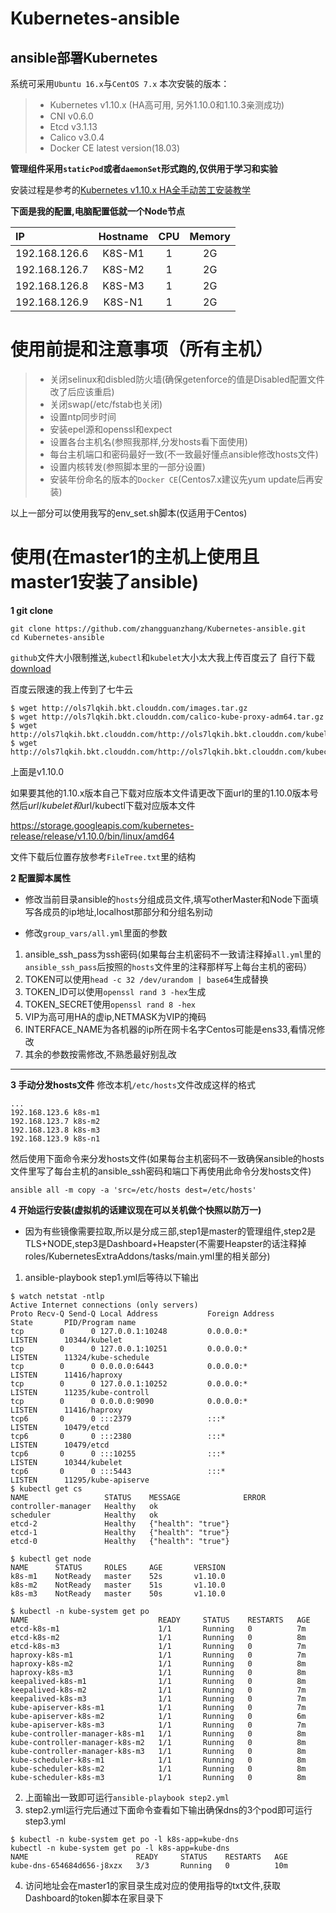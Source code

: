 # Kubernetes-ansible

## ansible部署Kubernetes

系统可采用`Ubuntu 16.x`与`CentOS 7.x`
本次安裝的版本：
> * Kubernetes v1.10.x (HA高可用,  另外1.10.0和1.10.3亲测成功)
> * CNI v0.6.0
> * Etcd v3.1.13
> * Calico v3.0.4
> * Docker CE latest version(18.03)

**管理组件采用`staticPod`或者`daemonSet`形式跑的,仅供用于学习和实验**

安装过程是参考的[Kubernetes v1.10.x HA全手动苦工安装教学](https://zhangguanzhang.github.io/2018/05/05/Kubernetes_install/)

**下面是我的配置,电脑配置低就一个Node节点**

| IP    | Hostname   |  CPU  |   Memory | 
| :----- |  :----:  | :----:  |  :----:  |
| 192.168.126.6 |K8S-M1|  1   |   2G    |
| 192.168.126.7 |K8S-M2|  1   |   2G    |
| 192.168.126.8 |K8S-M3|  1   |   2G    |
| 192.168.126.9 |K8S-N1|  1   |   2G    |

# 使用前提和注意事项（所有主机）
> * 关闭selinux和disbled防火墙(确保getenforce的值是Disabled配置文件改了后应该重启)
> * 关闭swap(/etc/fstab也关闭)
> * 设置ntp同步时间
> * 安装epel源和openssl和expect
> * 设置各台主机名(参照我那样,分发hosts看下面使用)
> * 每台主机端口和密码最好一致(不一致最好懂点ansible修改hosts文件)
> * 设置内核转发(参照脚本里的一部分设置)
> * 安装年份命名的版本的`Docker CE`(Centos7.x建议先yum update后再安装)

以上一部分可以使用我写的env_set.sh脚本(仅适用于Centos)

# 使用(在master1的主机上使用且master1安装了ansible)
**1 git clone**
```
git clone https://github.com/zhangguanzhang/Kubernetes-ansible.git
cd Kubernetes-ansible
```
`github`文件大小限制推送,`kubectl`和`kubelet`大小太大我上传百度云了
自行下载[download](https://pan.baidu.com/s/1v7uN4ht-7qvA1uk9ZMmuMA)

百度云限速的我上传到了七牛云
```
$ wget http://ols7lqkih.bkt.clouddn.com/images.tar.gz
$ wget http://ols7lqkih.bkt.clouddn.com/calico-kube-proxy-adm64.tar.gz
$ wget http://ols7lqkih.bkt.clouddn.com/http://ols7lqkih.bkt.clouddn.com/kubelet
$ wget http://ols7lqkih.bkt.clouddn.com/http://ols7lqkih.bkt.clouddn.com/kubectl
```
上面是v1.10.0

如果要其他的1.10.x版本自己下载对应版本文件请更改下面url的里的1.10.0版本号然后$url/kubelet和$url/kubectl下载对应版本文件

https://storage.googleapis.com/kubernetes-release/release/v1.10.0/bin/linux/amd64


文件下载后位置存放参考`FileTree.txt`里的结构

**2 配置脚本属性**

 * 修改当前目录ansible的`hosts`分组成员文件,填写otherMaster和Node下面填写各成员的ip地址,localhost那部分和分组名别动

 * 修改`group_vars/all.yml`里面的参数
 1. ansible_ssh_pass为ssh密码(如果每台主机密码不一致请注释掉`all.yml`里的`ansible_ssh_pass`后按照的`hosts`文件里的注释那样写上每台主机的密码）
 2. TOKEN可以使用`head -c 32 /dev/urandom | base64`生成替换
 3. TOKEN_ID可以使用`openssl rand 3 -hex`生成
 4. TOKEN_SECRET使用`openssl rand 8 -hex`
 5. VIP为高可用HA的虚ip,NETMASK为VIP的掩码
 6. INTERFACE_NAME为各机器的ip所在网卡名字Centos可能是ens33,看情况修改
 7. 其余的参数按需修改,不熟悉最好别乱改
----------

**3 手动分发hosts文件**
修改本机`/etc/hosts`文件改成这样的格式
```
...
192.168.123.6 k8s-m1
192.168.123.7 k8s-m2
192.168.123.8 k8s-m3
192.168.123.9 k8s-n1
```
然后使用下面命令来分发hosts文件(如果每台主机密码不一致确保ansible的hosts文件里写了每台主机的ansible_ssh密码和端口下再使用此命令分发hosts文件)
```
ansible all -m copy -a 'src=/etc/hosts dest=/etc/hosts'
```
**4 开始运行安装(虚拟机的话建议现在可以关机做个快照以防万一)**

 * 因为有些镜像需要拉取,所以是分成三部,step1是master的管理组件,step2是TLS+NODE,step3是Dashboard+Heapster(不需要Heapster的话注释掉roles/KubernetesExtraAddons/tasks/main.yml里的相关部分)
 1. ansible-playbook  step1.yml后等待以下输出
```
$ watch netstat -ntlp
Active Internet connections (only servers)
Proto Recv-Q Send-Q Local Address           Foreign Address         State       PID/Program name
tcp        0      0 127.0.0.1:10248         0.0.0.0:*               LISTEN      10344/kubelet
tcp        0      0 127.0.0.1:10251         0.0.0.0:*               LISTEN      11324/kube-schedule
tcp        0      0 0.0.0.0:6443            0.0.0.0:*               LISTEN      11416/haproxy
tcp        0      0 127.0.0.1:10252         0.0.0.0:*               LISTEN      11235/kube-controll
tcp        0      0 0.0.0.0:9090            0.0.0.0:*               LISTEN      11416/haproxy
tcp6       0      0 :::2379                 :::*                    LISTEN      10479/etcd
tcp6       0      0 :::2380                 :::*                    LISTEN      10479/etcd
tcp6       0      0 :::10255                :::*                    LISTEN      10344/kubelet
tcp6       0      0 :::5443                 :::*                    LISTEN      11295/kube-apiserve
$ kubectl get cs
NAME                 STATUS    MESSAGE              ERROR
controller-manager   Healthy   ok
scheduler            Healthy   ok
etcd-2               Healthy   {"health": "true"}
etcd-1               Healthy   {"health": "true"}
etcd-0               Healthy   {"health": "true"}

$ kubectl get node
NAME      STATUS     ROLES     AGE       VERSION
k8s-m1    NotReady   master    52s       v1.10.0
k8s-m2    NotReady   master    51s       v1.10.0
k8s-m3    NotReady   master    50s       v1.10.0

$ kubectl -n kube-system get po
NAME                             READY     STATUS    RESTARTS   AGE
etcd-k8s-m1                      1/1       Running   0          7m
etcd-k8s-m2                      1/1       Running   0          8m
etcd-k8s-m3                      1/1       Running   0          7m
haproxy-k8s-m1                   1/1       Running   0          7m
haproxy-k8s-m2                   1/1       Running   0          8m
haproxy-k8s-m3                   1/1       Running   0          8m
keepalived-k8s-m1                1/1       Running   0          8m
keepalived-k8s-m2                1/1       Running   0          7m
keepalived-k8s-m3                1/1       Running   0          7m
kube-apiserver-k8s-m1            1/1       Running   0          7m
kube-apiserver-k8s-m2            1/1       Running   0          6m
kube-apiserver-k8s-m3            1/1       Running   0          7m
kube-controller-manager-k8s-m1   1/1       Running   0          8m
kube-controller-manager-k8s-m2   1/1       Running   0          8m
kube-controller-manager-k8s-m3   1/1       Running   0          8m
kube-scheduler-k8s-m1            1/1       Running   0          8m
kube-scheduler-k8s-m2            1/1       Running   0          8m
kube-scheduler-k8s-m3            1/1       Running   0          8m
```
 2. 上面输出一致即可运行`ansible-playbook step2.yml`
 3. step2.yml运行完后通过下面命令查看如下输出确保dns的3个pod即可运行step3.yml
```
$ kubectl -n kube-system get po -l k8s-app=kube-dns
kubectl -n kube-system get po -l k8s-app=kube-dns
NAME                        READY     STATUS    RESTARTS   AGE
kube-dns-654684d656-j8xzx   3/3       Running   0          10m

```
 4. 访问地址会在master1的家目录生成对应的使用指导的txt文件,获取Dashboard的token脚本在家目录下




